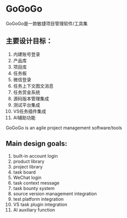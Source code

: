 # GoGoGo

GoGoGo是一款敏捷项目管理软件/工具集

## 主要设计目标：
1. 内建账号登录
2. 产品库
3. 项目库
4. 任务板
5. 微信登录
6. 任务上下文图文消息
7. 任务赏金系统
8. 源码版本管理集成
9. 测试平台集成
10. VS任务插件集成
11. AI辅助功能


GoGoGo is an agile project management software/tools

## Main design goals:
1. built-in account login
2. product library
3. project library
4. task board
5. WeChat login
6. task context message
7. task bounty system
8. source version management integration
9. test platform integration
10. VS task plugin integration
11. AI auxiliary function
